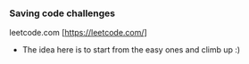 ### Saving code challenges
leetcode.com [https://leetcode.com/]

- The idea here is to start from the easy ones and climb up :)
